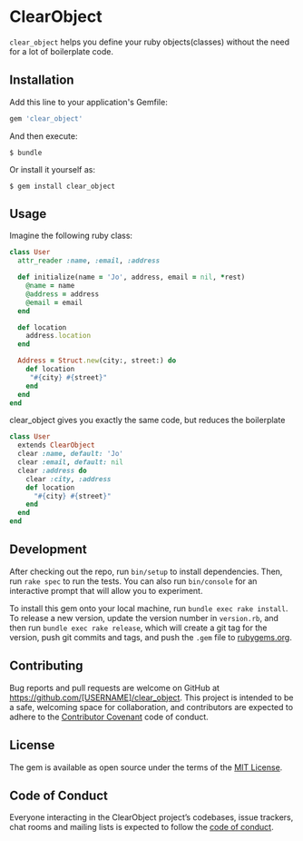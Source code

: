 # ClearObject

`clear_object` helps you define your ruby objects(classes) without the need for a lot of boilerplate code.

## Installation

Add this line to your application's Gemfile:

```ruby
gem 'clear_object'
```

And then execute:

    $ bundle

Or install it yourself as:

    $ gem install clear_object

## Usage
Imagine the following ruby class:
```ruby
class User
  attr_reader :name, :email, :address

  def initialize(name = 'Jo', address, email = nil, *rest)
    @name = name
    @address = address
    @email = email
  end

  def location
    address.location
  end

  Address = Struct.new(city:, street:) do
    def location
     "#{city} #{street}"
    end
  end
end
```

clear_object gives you exactly the same code, but reduces the boilerplate

```ruby
class User
  extends ClearObject
  clear :name, default: 'Jo'
  clear :email, default: nil
  clear :address do
    clear :city, :address
    def location
      "#{city} #{street}"
    end
  end
end
```

## Development

After checking out the repo, run `bin/setup` to install dependencies. Then, run `rake spec` to run the tests. You can also run `bin/console` for an interactive prompt that will allow you to experiment.

To install this gem onto your local machine, run `bundle exec rake install`. To release a new version, update the version number in `version.rb`, and then run `bundle exec rake release`, which will create a git tag for the version, push git commits and tags, and push the `.gem` file to [rubygems.org](https://rubygems.org).

## Contributing

Bug reports and pull requests are welcome on GitHub at https://github.com/[USERNAME]/clear_object. This project is intended to be a safe, welcoming space for collaboration, and contributors are expected to adhere to the [Contributor Covenant](http://contributor-covenant.org) code of conduct.

## License

The gem is available as open source under the terms of the [MIT License](https://opensource.org/licenses/MIT).

## Code of Conduct

Everyone interacting in the ClearObject project’s codebases, issue trackers, chat rooms and mailing lists is expected to follow the [code of conduct](https://github.com/[USERNAME]/clear_object/blob/master/CODE_OF_CONDUCT.md).
